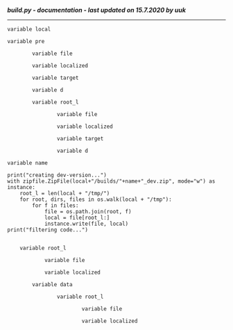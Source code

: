 ***build.py - documentation - last updated on 15.7.2020 by uuk***
___

    variable local

    variable pre

            variable file

            variable localized

            variable target

            variable d

            variable root_l

                    variable file

                    variable localized

                    variable target

                    variable d

    variable name

    print("creating dev-version...")
    with zipfile.ZipFile(local+"/builds/"+name+"_dev.zip", mode="w") as instance:
        root_l = len(local + "/tmp/")
        for root, dirs, files in os.walk(local + "/tmp"):
            for f in files:
                file = os.path.join(root, f)
                local = file[root_l:]
                instance.write(file, local)
    print("filtering code...")  


        variable root_l

                variable file

                variable localized

            variable data

                    variable root_l

                            variable file

                            variable localized